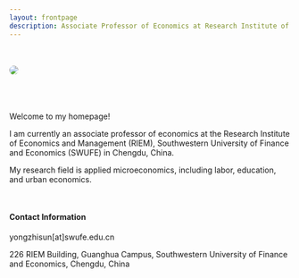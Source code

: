 ```yaml
---
layout: frontpage
description: Associate Professor of Economics at Research Institute of Economics and Management (RIEM), Southwestern University of Finance and Economics (SWUFE).
---
```

<div class="container-narrow">
    <div class="row-fluid">
        <div class="span4">
            <br/><br/><img style="float: left; border-radius:50%" src="../assets/pics/ys1.jpeg">
        </div>
        <div class="span1">
        </div>
        <div class="span7">
            <br/><br/><br/><p>Welcome to my homepage!<br/></p>
            <p>I am currently an associate professor of economics at the Research Institute  of Economics and Management (RIEM), Southwestern University of Finance and Economics (SWUFE) in Chengdu, China. <br/></p>
            <p> My research field is applied microeconomics, including labor, education, and urban economics.</p> 
           <br/><h4><a name="contact"></a>Contact Information</h4>
           <div id="hide_email">
           yongzhisun[at]swufe.edu.cn<br/>
           </div>
           <p>226 RIEM Building, Guanghua Campus, Southwestern University of Finance and Economics, Chengdu, China<br/></p>
        </div>
</div>
